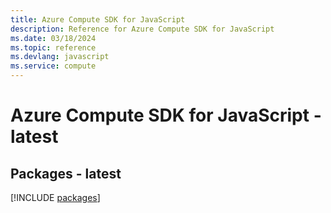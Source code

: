 ```yaml
---
title: Azure Compute SDK for JavaScript
description: Reference for Azure Compute SDK for JavaScript
ms.date: 03/18/2024
ms.topic: reference
ms.devlang: javascript
ms.service: compute
---
```

# Azure Compute SDK for JavaScript - latest
## Packages - latest
[!INCLUDE [packages](compute-index.md)]